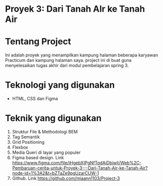 # Proyek 3: Dari Tanah AIr ke Tanah Air

# Tentang Project

Ini adalah proyek yang menampilkan kampung halaman beberapa karyawan Practicum dan kampung halaman saya. project ini di buat guna menyelesaikan tugas akhir dari modul pembelajaran spring 3.

# Teknologi yang digunakan

- HTML, CSS dan Figma

# Teknik yang digunakan

1. Struktur File & Methodologi BEM
2. Tag Semantik
3. Grid Positioning
4. Flexbox
5. Media Queri di layar yang populer
6. Figma based design. Link https://www.figma.com/file/iHgebXIPgNfTqdAiDbiwIj/Web%2C-Pembaruan-cerita-untuk-Proyek-3---Dari-Tanah-Air-ke-Tanah-Air?node-id=1%3A2&t=bZTaZe9pgUzarCUW-1
7. Github. Link https://github.com/miaann1103/Project-3
